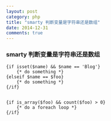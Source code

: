 ```yaml
---
layout: post
category: php
title: "smarty 判断变量是字符串还是数组"
date: 2014-12-31
comments: true
---
```


### smarty 判断变量是字符串还是数组

``` SMARTY
{if isset($name) && $name == 'Blog'}
    {* do something *}
{elseif $name == $foo}
    {* do something *}
{/if}


{if is_array($foo) && count($foo) > 0}
    {* do a foreach loop *}
{/if}
```
